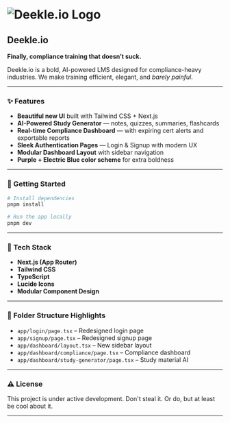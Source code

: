 # ![Deekle.io Logo](./public/logo.png)

## Deekle.io  
**Finally, compliance training that doesn’t suck.**

Deekle.io is a bold, AI-powered LMS designed for compliance-heavy industries. We make training efficient, elegant, and *barely painful*.

---

### ✨ Features
- **Beautiful new UI** built with Tailwind CSS + Next.js
- **AI-Powered Study Generator** — notes, quizzes, summaries, flashcards
- **Real-time Compliance Dashboard** — with expiring cert alerts and exportable reports
- **Sleek Authentication Pages** — Login & Signup with modern UX
- **Modular Dashboard Layout** with sidebar navigation
- **Purple + Electric Blue color scheme** for extra boldness

---

### 🚀 Getting Started

```bash
# Install dependencies
pnpm install

# Run the app locally
pnpm dev
```

---

### 🧠 Tech Stack
- **Next.js (App Router)**
- **Tailwind CSS**
- **TypeScript**
- **Lucide Icons**
- **Modular Component Design**

---

### 📁 Folder Structure Highlights

- `app/login/page.tsx` – Redesigned login page
- `app/signup/page.tsx` – Redesigned signup page
- `app/dashboard/layout.tsx` – New sidebar layout
- `app/dashboard/compliance/page.tsx` – Compliance dashboard
- `app/dashboard/study-generator/page.tsx` – Study material AI

---

### ⚠️ License
This project is under active development. Don't steal it. Or do, but at least be cool about it.

---
